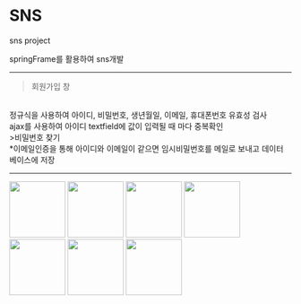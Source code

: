 # SNS
sns project

springFrame를 활용하여 sns개발

<hr/>

>회원가입 창
   <br/>
    정규식을 사용하여 아이디, 비밀번호, 생년월일, 이메일, 휴대폰번호 유효성 검사
    <br/>
    ajax를 사용하여 아이디 textfield에 값이 입력될 때 마다 중복확인
<br/>
>비밀번호 찾기
<br/>
  *이메일인증을 통해 아이디와 이메일이 같으면 임시비밀번호를 메일로 보내고 데이터 베이스에 저장






<hr/>
<div width="800" >
  <img src="https://user-images.githubusercontent.com/60992456/83469665-4a438500-a4bb-11ea-96e2-6848bf6a42e8.png" width="100"/>
  <img src="https://user-images.githubusercontent.com/60992456/83471065-ad82e680-a4be-11ea-8354-9d8b943136e3.png" width="100"/>
  <img src="https://user-images.githubusercontent.com/60992456/83470858-29306380-a4be-11ea-864a-b6e28bca1e51.png" width="100"/>
  <img src="https://user-images.githubusercontent.com/60992456/83470859-29c8fa00-a4be-11ea-8cad-f5b9aaf73ac8.jpg" width="100"/>
  <img src="https://user-images.githubusercontent.com/60992456/83471145-e3c06600-a4be-11ea-86f6-473d55a798e4.png" width="100"/>
  <img src="https://user-images.githubusercontent.com/60992456/83471772-86c5af80-a4c0-11ea-8602-de9167dc1c96.png" width="100"/>
  <img src="https://user-images.githubusercontent.com/60992456/83471793-9218db00-a4c0-11ea-8c1b-0747f08e5c9c.png" width="100"/>
  
</di1v>

